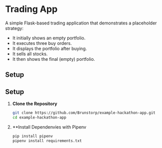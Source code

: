 # Trading App

A simple Flask-based trading application that demonstrates a placeholder strategy:
- It initially shows an empty portfolio.
- It executes three buy orders.
- It displays the portfolio after buying.
- It sells all stocks.
- It then shows the final (empty) portfolio.

## Setup

## Setup

1. **Clone the Repository**

   ```bash
   git clone https://github.com/Brunstorp/example-hackathon-app.git
   cd example-hackathon-app

2. **Install Dependenvies with Pipenv
   ```bash
   pip install pipenv
   pipenv install requirements.txt






